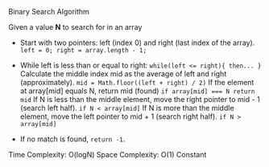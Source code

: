 Binary Search Algorithm

Given a value **N** to search for in an array

- Start with two pointers: left (index 0) and right (last index of the array). `left = 0; right = array.length - 1;`

- While left is less than or equal to right: `while(left <= right){ then... }`
  Calculate the middle index mid as the average of left and right (approximately). `mid = Math.floor((left + right) / 2)`
  If the element at array[mid] equals N, return mid (found) `if array[mid] === N return mid`
  If N is less than the middle element, move the right pointer to mid - 1 (search left half). `if N < array[mid]`
  If N is more than the middle element, move the left pointer to mid + 1 (search right half). `if N > array[mid]`

- If no match is found, `return -1`.

Time Complexity: O(logN)
Space Complexity: O(1) Constant
